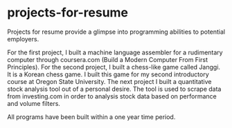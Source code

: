 # projects-for-resume

Projects for resume provide a glimpse into programming abilities to potential employers.

For the first project, I built a machine language assembler for a rudimentary computer through coursera.com (Build a Modern Computer From First Principles).
For the second project, I built a chess-like game called Janggi. It is a Korean chess game. I built this game for my second introductory course at Oregon State 
University. The next project I built a quantitative stock analysis tool out of a personal desire. The tool is used to scrape data from investing.com in order to
analysis stock data based on performance and volume filters.

All programs have been built within a one year time period.
